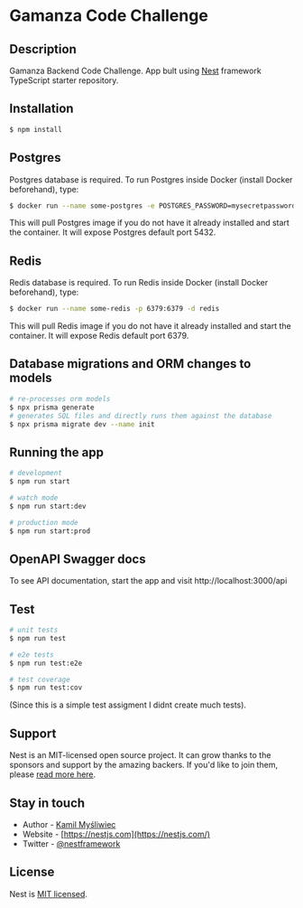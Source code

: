 # Gamanza Code Challenge

## Description

Gamanza Backend Code Challenge. App bult using [Nest](https://github.com/nestjs/nest) framework TypeScript starter
repository.

## Installation

```bash
$ npm install
```

## Postgres

Postgres database is required. To run Postgres inside Docker (install Docker beforehand), type:

```bash
$ docker run --name some-postgres -e POSTGRES_PASSWORD=mysecretpassword -p 5432:5432 -d postgres
```

This will pull Postgres image if you do not have it already installed and start the container. It will expose Postgres
default port 5432.

## Redis

Redis database is required. To run Redis inside Docker (install Docker beforehand), type:

```bash
$ docker run --name some-redis -p 6379:6379 -d redis
```

This will pull Redis image if you do not have it already installed and start the container. It will expose Redis default
port 6379.

## Database migrations and ORM changes to models

```bash
# re-processes orm models
$ npx prisma generate
# generates SQL files and directly runs them against the database
$ npx prisma migrate dev --name init
```

## Running the app

```bash
# development
$ npm run start

# watch mode
$ npm run start:dev

# production mode
$ npm run start:prod
```

## OpenAPI Swagger docs

To see API documentation, start the app and visit http://localhost:3000/api

## Test

```bash
# unit tests
$ npm run test

# e2e tests
$ npm run test:e2e

# test coverage
$ npm run test:cov
```

(Since this is a simple test assigment I didnt create much tests).

## Support

Nest is an MIT-licensed open source project. It can grow thanks to the sponsors and support by the amazing backers. If
you'd like to join them, please [read more here](https://docs.nestjs.com/support).

## Stay in touch

- Author - [Kamil Myśliwiec](https://kamilmysliwiec.com)
- Website - [https://nestjs.com](https://nestjs.com/)
- Twitter - [@nestframework](https://twitter.com/nestframework)

## License

Nest is [MIT licensed](LICENSE).
